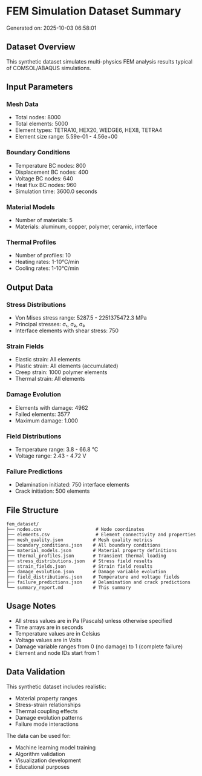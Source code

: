 
# FEM Simulation Dataset Summary
Generated on: 2025-10-03 06:58:01

## Dataset Overview
This synthetic dataset simulates multi-physics FEM analysis results typical of COMSOL/ABAQUS simulations.

## Input Parameters

### Mesh Data
- Total nodes: 8000
- Total elements: 5000
- Element types: TETRA10, HEX20, WEDGE6, HEX8, TETRA4
- Element size range: 5.59e-01 - 4.56e+00

### Boundary Conditions
- Temperature BC nodes: 800
- Displacement BC nodes: 400
- Voltage BC nodes: 640
- Heat flux BC nodes: 960
- Simulation time: 3600.0 seconds

### Material Models
- Number of materials: 5
- Materials: aluminum, copper, polymer, ceramic, interface

### Thermal Profiles
- Number of profiles: 10
- Heating rates: 1-10°C/min
- Cooling rates: 1-10°C/min

## Output Data

### Stress Distributions
- Von Mises stress range: 5287.5 - 2251375472.3 MPa
- Principal stresses: σ₁, σ₂, σ₃
- Interface elements with shear stress: 750

### Strain Fields
- Elastic strain: All elements
- Plastic strain: All elements (accumulated)
- Creep strain: 1000 polymer elements
- Thermal strain: All elements

### Damage Evolution
- Elements with damage: 4962
- Failed elements: 3577
- Maximum damage: 1.000

### Field Distributions
- Temperature range: 3.8 - 66.8 °C
- Voltage range: 2.43 - 4.72 V

### Failure Predictions
- Delamination initiated: 750 interface elements
- Crack initiation: 500 elements

## File Structure
```
fem_dataset/
├── nodes.csv                    # Node coordinates
├── elements.csv                 # Element connectivity and properties
├── mesh_quality.json           # Mesh quality metrics
├── boundary_conditions.json    # All boundary conditions
├── material_models.json        # Material property definitions
├── thermal_profiles.json       # Transient thermal loading
├── stress_distributions.json   # Stress field results
├── strain_fields.json          # Strain field results
├── damage_evolution.json       # Damage variable evolution
├── field_distributions.json    # Temperature and voltage fields
├── failure_predictions.json    # Delamination and crack predictions
└── summary_report.md           # This summary
```

## Usage Notes
- All stress values are in Pa (Pascals) unless otherwise specified
- Time arrays are in seconds
- Temperature values are in Celsius
- Voltage values are in Volts
- Damage variable ranges from 0 (no damage) to 1 (complete failure)
- Element and node IDs start from 1

## Data Validation
This synthetic dataset includes realistic:
- Material property ranges
- Stress-strain relationships
- Thermal coupling effects
- Damage evolution patterns
- Failure mode interactions

The data can be used for:
- Machine learning model training
- Algorithm validation
- Visualization development
- Educational purposes
